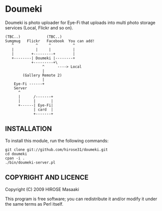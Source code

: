 Doumeki
================

Doumeki is photo uploader for Eye-Fi that uploads into multi photo storage
services (Local, Flickr and so on).

    (TBC..)            (TBC..)
    Sumgmug   Flickr   Facebook  You can add!
       ^          ^     ^          ^
       |          |     |          |
       |        +---------+        |
       +--------| Doumeki |--------+
                +---------+\
                     ^      ----> Local
                     |
            (Gallery Remote 2)
                     |
        Eye-Fi ------+
        Server
          ^
          |      /-------+
          |      |       |
          +------| Eye-Fi|
                 | card  |
                 +-------+


INSTALLATION
----------------

To install this module, run the following commands:

    git clone git://github.com/hirose31/doumeki.git
    cd doumeki
    cpan -i .
    ./bin/doumeki-server.pl


COPYRIGHT AND LICENCE
----------------

Copyright (C) 2009 HIROSE Masaaki

This program is free software; you can redistribute it and/or modify it
under the same terms as Perl itself.

